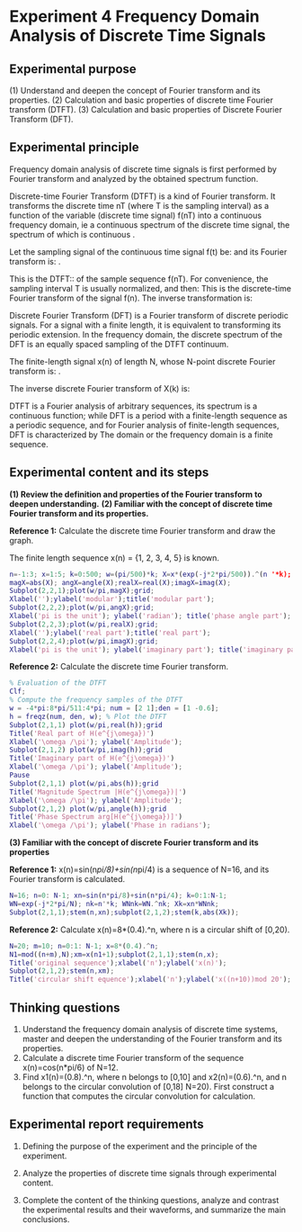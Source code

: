 # Experiment 4 Frequency Domain Analysis of Discrete Time Signals

## Experimental purpose

(1) Understand and deepen the concept of Fourier transform and its properties.
(2) Calculation and basic properties of discrete time Fourier transform (DTFT).
(3) Calculation and basic properties of Discrete Fourier Transform (DFT).

## Experimental principle

Frequency domain analysis of discrete time signals is first performed by Fourier transform and analyzed by the obtained spectrum function.

Discrete-time Fourier Transform (DTFT) is a kind of Fourier transform. It transforms the discrete time nT (where T is the sampling interval) as a function of the variable (discrete time signal) f(nT) into a continuous frequency domain, ie a continuous spectrum of the discrete time signal, the spectrum of which is continuous .

Let the sampling signal of the continuous time signal f(t) be: and its Fourier transform is: .

This is the DTFT:: of the sample sequence f(nT). For convenience, the sampling interval T is usually normalized, and then: This is the discrete-time Fourier transform of the signal f(n). The inverse transformation is:

 Discrete Fourier Transform (DFT) is a Fourier transform of discrete periodic signals. For a signal with a finite length, it is equivalent to transforming its periodic extension. In the frequency domain, the discrete spectrum of the DFT is an equally spaced sampling of the DTFT continuum.

The finite-length signal x(n) of length N, whose N-point discrete Fourier transform is: .

The inverse discrete Fourier transform of X(k) is:

DTFT is a Fourier analysis of arbitrary sequences, its spectrum is a continuous function; while DFT is a period with a finite-length sequence as a periodic sequence, and for Fourier analysis of finite-length sequences, DFT is characterized by The domain or the frequency domain is a finite sequence.

## Experimental content and its steps

**(1) Review the definition and properties of the Fourier transform to deepen understanding.**
**(2) Familiar with the concept of discrete time Fourier transform and its properties.**

**Reference 1:** Calculate the discrete time Fourier transform and draw the graph.

The finite length sequence x(n) = {1, 2, 3, 4, 5} is known.

```matlab
n=-1:3; x=1:5; k=0:500; w=(pi/500)*k; X=x*(exp(-j*2*pi/500)).^(n '*k);
magX=abs(X); angX=angle(X);realX=real(X);imagX=imag(X);
Subplot(2,2,1);plot(w/pi,magX);grid;
Xlabel('');ylabel('modular');title('modular part');
Subplot(2,2,2);plot(w/pi,angX);grid;
Xlabel('pi is the unit'); ylabel('radian'); title('phase angle part');
Subplot(2,2,3);plot(w/pi,realX);grid;
Xlabel('');ylabel('real part');title('real part');
Subplot(2,2,4);plot(w/pi,imagX);grid;
Xlabel('pi is the unit'); ylabel('imaginary part'); title('imaginary part');
```



**Reference 2:** Calculate the discrete time Fourier transform.

```matlab
% Evaluation of the DTFT
Clf;
% Compute the frequency samples of the DTFT
w = -4*pi:8*pi/511:4*pi; num = [2 1];den = [1 -0.6];
h = freqz(num, den, w); % Plot the DTFT
Subplot(2,1,1) plot(w/pi,real(h));grid
Title('Real part of H(e^{j\omega})')
Xlabel('\omega /\pi'); ylabel('Amplitude');
Subplot(2,1,2) plot(w/pi,imag(h));grid
Title('Imaginary part of H(e^{j\omega})')
Xlabel('\omega /\pi'); ylabel('Amplitude');
Pause
Subplot(2,1,1) plot(w/pi,abs(h));grid
Title('Magnitude Spectrum |H(e^{j\omega})|')
Xlabel('\omega /\pi'); ylabel('Amplitude');
Subplot(2,1,2) plot(w/pi,angle(h));grid
Title('Phase Spectrum arg[H(e^{j\omega})]')
Xlabel('\omega /\pi'); ylabel('Phase in radians');
```



**(3) Familiar with the concept of discrete Fourier transform and its properties**

**Reference 1:** x(n)=sin(n*pi/8)+sin(n*pi/4) is a sequence of N=16, and its Fourier transform is calculated.

```matlab
N=16; n=0: N-1; xn=sin(n*pi/8)+sin(n*pi/4); k=0:1:N-1;
WN=exp(-j*2*pi/N); nk=n'*k; WNnk=WN.^nk; Xk=xn*WNnk;
Subplot(2,1,1);stem(n,xn);subplot(2,1,2);stem(k,abs(Xk));
```



 **Reference 2:** Calculate x(n)=8*(0.4).^n, where n is a circular shift of [0,20).

```matlab
N=20; m=10; n=0:1: N-1; x=8*(0.4).^n;
N1=mod((n+m),N);xm=x(n1+1);subplot(2,1,1);stem(n,x);
Title('original sequence');xlabel('n');ylabel('x(n)');
Subplot(2,1,2);stem(n,xm);
Title('circular shift equence');xlabel('n');ylabel('x((n+10))mod 20');
```

## Thinking questions

1. Understand the frequency domain analysis of discrete time systems, master and deepen the understanding of the Fourier transform and its properties.
2. Calculate a discrete time Fourier transform of the sequence x(n)=cos(n*pi/6) of N=12.
3. Find x1(n)=(0.8).^n, where n belongs to [0,10] and x2(n)=(0.6).^n, and n belongs to the circular convolution of [0,18] N=20). First construct a function that computes the circular convolution for calculation.

## Experimental report requirements

1. Defining the purpose of the experiment and the principle of the experiment.

2. Analyze the properties of discrete time signals through experimental content.

3. Complete the content of the thinking questions, analyze and contrast the experimental results and their waveforms, and summarize the main conclusions.